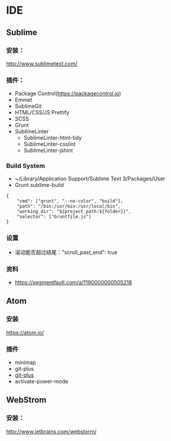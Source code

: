 # IDE
## Sublime
### 安装：
http://www.sublimetext.com/
### 插件：
* Package Control(https://packagecontrol.io)
* Emmet
* SublimeGit
* HTML/CSS/JS Prettify
* SCSS
* Grunt
* SublimeLinter
	* SublimeLinter-html-tidy
	* SublimeLinter-csslint
	* SublimeLinter-jshint

### Build System
* ~/Library/Application Support/Sublime Text 3/Packages/User
* Grunt.sublime-build

```
{
	"cmd": ["grunt", "--no-color", "build"],
	"path": "/bin:/usr/bin:/usr/local/bin",
	"working_dir": "${project_path:${folder}}",
	"selector": ["Gruntfile.js"]
}
```
### 设置
* 滚动能否超过结尾："scroll_past_end": true
### 资料
* https://segmentfault.com/a/1190000000505218

## Atom
### 安装
https://atom.io/
### 插件
* minimap
* git-plus
* [git-plus](https://github.com/nickclaw/atom-grunt-runner/wiki/Config#user-content-troubleshooting-for-yosemite-os-x-1010)
* activate-power-mode

## WebStrom
### 安装：
http://www.jetbrains.com/webstorm/


